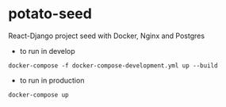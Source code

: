 # potato-seed
React-Django project seed with Docker, Nginx and Postgres

* to run in develop

```
docker-compose -f docker-compose-development.yml up --build
```

* to run in production
```
docker-compose up
```
